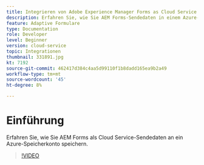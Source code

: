 ```yaml
---
title: Integrieren von Adobe Experience Manager Forms as Cloud Service in Azure Storage
description: Erfahren Sie, wie Sie AEM Forms-Sendedaten in einem Azure-Speicherkonto speichern.
feature: Adaptive Formulare
type: Documentation
role: Developer
level: Beginner
version: cloud-service
topic: Integrationen
thumbnail: 331891.jpg
kt: 7192
source-git-commit: 462417d384c4aa5d99110f1b8dadd165ea9b2a49
workflow-type: tm+mt
source-wordcount: '45'
ht-degree: 8%

---
```


# Einführung

Erfahren Sie, wie Sie AEM Forms als Cloud Service-Sendedaten an ein Azure-Speicherkonto speichern.

>[!VIDEO](https://video.tv.adobe.com/v/331891/?quality=12&learn=on)
